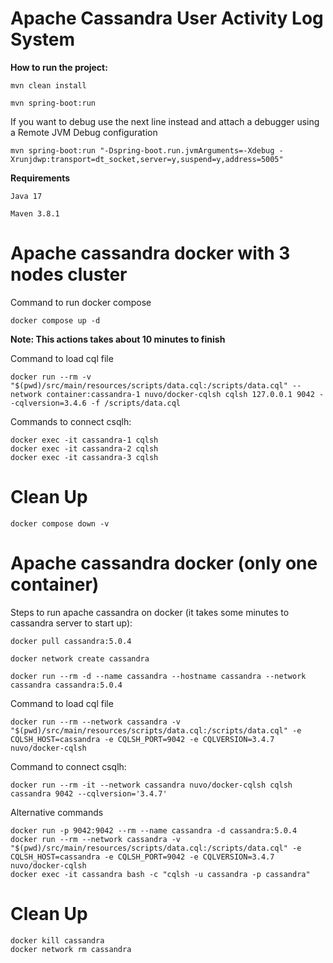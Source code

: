 # Apache Cassandra User Activity Log System

**How to run the project:**

    mvn clean install
    
    mvn spring-boot:run

If you want to debug use the next line instead and attach a debugger using a Remote JVM Debug configuration

    mvn spring-boot:run "-Dspring-boot.run.jvmArguments=-Xdebug -Xrunjdwp:transport=dt_socket,server=y,suspend=y,address=5005"

**Requirements**

    Java 17
    
    Maven 3.8.1

# Apache cassandra docker with 3 nodes cluster

Command to run docker compose

    docker compose up -d

**Note: This actions takes about 10 minutes to finish**

Command to load cql file

    docker run --rm -v "$(pwd)/src/main/resources/scripts/data.cql:/scripts/data.cql" --network container:cassandra-1 nuvo/docker-cqlsh cqlsh 127.0.0.1 9042 --cqlversion=3.4.6 -f /scripts/data.cql

Commands to connect csqlh:

    docker exec -it cassandra-1 cqlsh
    docker exec -it cassandra-2 cqlsh
    docker exec -it cassandra-3 cqlsh

# Clean Up
    docker compose down -v

# Apache cassandra docker (only one container)

Steps to run apache cassandra on docker (it takes some minutes to cassandra server to start up):

    docker pull cassandra:5.0.4

    docker network create cassandra

    docker run --rm -d --name cassandra --hostname cassandra --network cassandra cassandra:5.0.4

Command to load cql file

    docker run --rm --network cassandra -v "$(pwd)/src/main/resources/scripts/data.cql:/scripts/data.cql" -e CQLSH_HOST=cassandra -e CQLSH_PORT=9042 -e CQLVERSION=3.4.7 nuvo/docker-cqlsh

Command to connect csqlh:

    docker run --rm -it --network cassandra nuvo/docker-cqlsh cqlsh cassandra 9042 --cqlversion='3.4.7'

Alternative commands

    docker run -p 9042:9042 --rm --name cassandra -d cassandra:5.0.4
    docker run --rm --network cassandra -v "$(pwd)/src/main/resources/scripts/data.cql:/scripts/data.cql" -e CQLSH_HOST=cassandra -e CQLSH_PORT=9042 -e CQLVERSION=3.4.7 nuvo/docker-cqlsh
    docker exec -it cassandra bash -c "cqlsh -u cassandra -p cassandra"

# Clean Up
    docker kill cassandra
    docker network rm cassandra